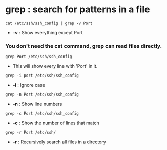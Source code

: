# grep : search for patterns in a file

`cat /etc/ssh/ssh_config | grep -v Port`
- **-v** : Show everything except Port

### You don't need the cat command, grep can read files directly.
`grep Port /etc/ssh/ssh_config`
- This will show every line with 'Port' in it.

`grep -i port /etc/ssh/ssh_config`
- **-i** : Ignore case

`grep -n Port /etc/ssh/ssh_config`
- **-n** : Show line numbers

`grep -c Port /etc/ssh/ssh_config`
- **-c** : Show the number of lines that match

`grep -r Port /etc/ssh/`
- **-r** : Recursively search all files in a directory